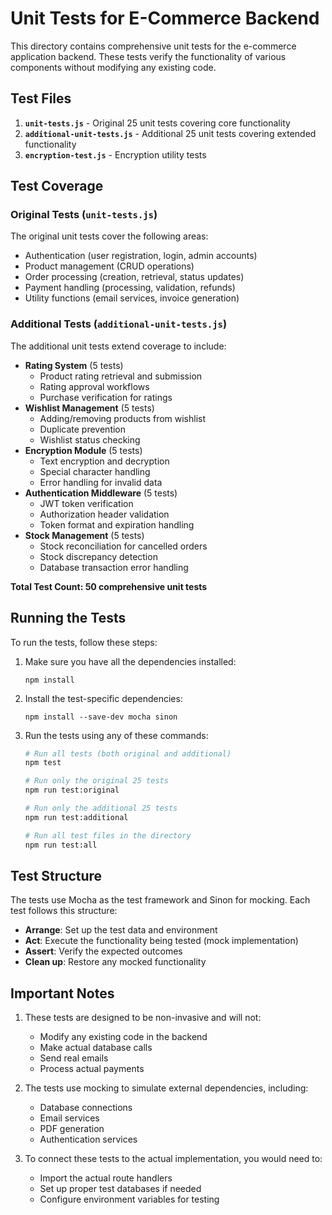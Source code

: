 # Unit Tests for E-Commerce Backend

This directory contains comprehensive unit tests for the e-commerce application backend. These tests verify the functionality of various components without modifying any existing code.

## Test Files

1. **`unit-tests.js`** - Original 25 unit tests covering core functionality
2. **`additional-unit-tests.js`** - Additional 25 unit tests covering extended functionality
3. **`encryption-test.js`** - Encryption utility tests

## Test Coverage

### Original Tests (`unit-tests.js`)
The original unit tests cover the following areas:
- Authentication (user registration, login, admin accounts)
- Product management (CRUD operations)
- Order processing (creation, retrieval, status updates)
- Payment handling (processing, validation, refunds)
- Utility functions (email services, invoice generation)

### Additional Tests (`additional-unit-tests.js`)
The additional unit tests extend coverage to include:
- **Rating System** (5 tests)
  - Product rating retrieval and submission
  - Rating approval workflows
  - Purchase verification for ratings
- **Wishlist Management** (5 tests)
  - Adding/removing products from wishlist
  - Duplicate prevention
  - Wishlist status checking
- **Encryption Module** (5 tests)
  - Text encryption and decryption
  - Special character handling
  - Error handling for invalid data
- **Authentication Middleware** (5 tests)
  - JWT token verification
  - Authorization header validation
  - Token format and expiration handling
- **Stock Management** (5 tests)
  - Stock reconciliation for cancelled orders
  - Stock discrepancy detection
  - Database transaction error handling

**Total Test Count: 50 comprehensive unit tests**

## Running the Tests

To run the tests, follow these steps:

1. Make sure you have all the dependencies installed:
   ```
   npm install
   ```

2. Install the test-specific dependencies:
   ```
   npm install --save-dev mocha sinon
   ```

3. Run the tests using any of these commands:
   ```bash
   # Run all tests (both original and additional)
   npm test
   
   # Run only the original 25 tests
   npm run test:original
   
   # Run only the additional 25 tests
   npm run test:additional
   
   # Run all test files in the directory
   npm run test:all
   ```

## Test Structure

The tests use Mocha as the test framework and Sinon for mocking. Each test follows this structure:
- **Arrange**: Set up the test data and environment
- **Act**: Execute the functionality being tested (mock implementation)
- **Assert**: Verify the expected outcomes
- **Clean up**: Restore any mocked functionality

## Important Notes

1. These tests are designed to be non-invasive and will not:
   - Modify any existing code in the backend
   - Make actual database calls
   - Send real emails
   - Process actual payments

2. The tests use mocking to simulate external dependencies, including:
   - Database connections
   - Email services
   - PDF generation
   - Authentication services

3. To connect these tests to the actual implementation, you would need to:
   - Import the actual route handlers
   - Set up proper test databases if needed
   - Configure environment variables for testing

